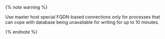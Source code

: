 {% note warning %}

Use master host special FQDN-based connections only for processes that can cope with database being unavailable for writing for up to 10 minutes.

{% endnote %}